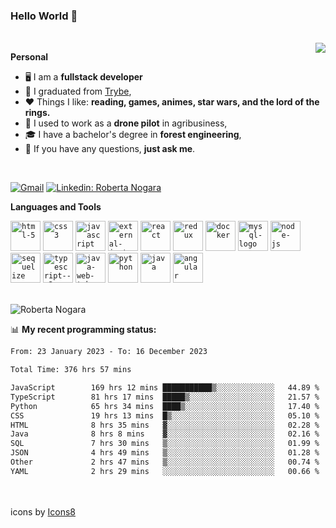 ### Hello World 👋

<br />

<img align="right" src="https://github.blog/wp-content/uploads/2018/10/46896184-b679fc80-ce30-11e8-88bf-921e9b788f7c.gif?resize=200%2C200"  />

**Personal**
- 🖥️ I am a **fullstack developer**
- 📖 I graduated from [Trybe](https://www.betrybe.com/),
- ❤️ Things I like: **reading, games, animes, star wars, and the lord of the rings.** 
- 🌾 I used to work as a **drone pilot** in agribusiness,
- 🎓 I have a bachelor's degree in **forest engineering**,
- 💬 If you have any questions, **just ask me**.

<br />

[![Gmail](https://img.icons8.com/neon/96/gmail.png)](mailto:r.nogara.dev@gmail.com)
[![Linkedin: Roberta Nogara](https://img.icons8.com/neon/96/linkedin.png)](https://www.linkedin.com/in/robertanogara/)

**Languages and Tools**  

<code><img width="48" height="48" src="https://img.icons8.com/fluency/48/html-5.png" alt="html-5"/></code>
<code><img width="48" height="48" src="https://img.icons8.com/fluency/48/css3.png" alt="css3"/></code>
<code><img width="48" height="48" src="https://img.icons8.com/fluency/48/javascript.png" alt="javascript"/></code>
<code><img width="48" height="48" src="https://img.icons8.com/external-tal-revivo-color-tal-revivo/48/external-jest-can-collect-code-coverage-information-from-entire-projects-logo-color-tal-revivo.png" alt="external-jest-can-collect-code-coverage-information-from-entire-projects-logo-color-tal-revivo"/></code>
<code><img width="48" height="48" src="https://img.icons8.com/office/40/react.png" alt="react"/></code>
<code><img width="48" height="48" src="https://img.icons8.com/color/48/redux.png" alt="redux"/></code>
<code><img width="48" height="48" src="https://img.icons8.com/fluency/48/docker.png" alt="docker"/></code>
<code><img width="48" height="48" src="https://img.icons8.com/fluency/48/mysql-logo.png" alt="mysql-logo"/></code>
<code><img width="48" height="48" src="https://img.icons8.com/fluency/48/node-js.png" alt="node-js"/></code>
<code><img width="48" height="48" src="https://cdn.icon-icons.com/icons2/2415/PNG/512/sequelize_original_logo_icon_146348.png" alt="sequelize"/></code>
<code><img width="48" height="48" src="https://img.icons8.com/fluency/48/typescript--v2.png" alt="typescript--v2"/></code>
<code><img width="48" height="48" src="https://img.icons8.com/color/48/java-web-token.png" alt="java-web-token"/></code>
<code><img width="48" height="48" src="https://img.icons8.com/fluency/48/python.png" alt="python"/></code>
<code><img width="48" height="48" src="https://img.icons8.com/color/48/java-coffee-cup-logo--v1.png" alt="java"/></code>
<code><img width="48" height="48" src="https://img.icons8.com/fluency/48/angularjs.png" alt="angular"/></code>

<br />
<img src="https://github-readme-stats.vercel.app/api?username=rnogara&count_private=true&show_icons=true" alt="Roberta Nogara" />
<br />

📊 **My recent programming status:**
<!--START_SECTION:waka-->

```txt
From: 23 January 2023 - To: 16 December 2023

Total Time: 376 hrs 57 mins

JavaScript        169 hrs 12 mins ███████████▒░░░░░░░░░░░░░   44.89 %
TypeScript        81 hrs 17 mins  █████▒░░░░░░░░░░░░░░░░░░░   21.57 %
Python            65 hrs 34 mins  ████▒░░░░░░░░░░░░░░░░░░░░   17.40 %
CSS               19 hrs 13 mins  █▒░░░░░░░░░░░░░░░░░░░░░░░   05.10 %
HTML              8 hrs 35 mins   ▓░░░░░░░░░░░░░░░░░░░░░░░░   02.28 %
Java              8 hrs 8 mins    ▓░░░░░░░░░░░░░░░░░░░░░░░░   02.16 %
SQL               7 hrs 30 mins   ▒░░░░░░░░░░░░░░░░░░░░░░░░   01.99 %
JSON              4 hrs 49 mins   ▒░░░░░░░░░░░░░░░░░░░░░░░░   01.28 %
Other             2 hrs 47 mins   ▒░░░░░░░░░░░░░░░░░░░░░░░░   00.74 %
YAML              2 hrs 29 mins   ░░░░░░░░░░░░░░░░░░░░░░░░░   00.66 %
```

<!--END_SECTION:waka-->

<br />
<br />
icons by <a href="https://icons8.com">Icons8</a>
